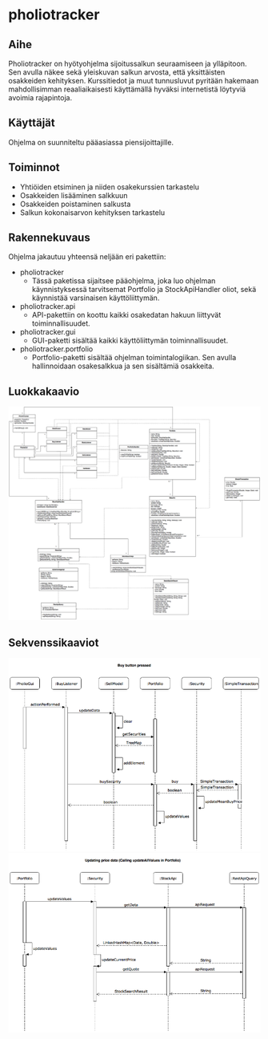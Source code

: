 # pholiotracker

## Aihe
Pholiotracker on hyötyohjelma sijoitussalkun seuraamiseen ja ylläpitoon. Sen
avulla näkee sekä yleiskuvan salkun arvosta, että yksittäisten osakkeiden
kehityksen. Kurssitiedot ja muut tunnusluvut pyritään hakemaan mahdollisimman
reaaliaikaisesti käyttämällä hyväksi internetistä löytyviä avoimia rajapintoja.

## Käyttäjät
Ohjelma on suunniteltu pääasiassa piensijoittajille.

## Toiminnot
* Yhtiöiden etsiminen ja niiden osakekurssien tarkastelu
* Osakkeiden lisääminen salkkuun
* Osakkeiden poistaminen salkusta
* Salkun kokonaisarvon kehityksen tarkastelu

## Rakennekuvaus
Ohjelma jakautuu yhteensä neljään eri pakettiin:
* pholiotracker
  * Tässä paketissa sijaitsee pääohjelma, joka luo ohjelman käynnistyksessä
    tarvitsemat Portfolio ja StockApiHandler oliot, sekä käynnistää
    varsinaisen käyttöliittymän.
* pholiotracker.api
  * API-pakettiin on koottu kaikki osakedatan hakuun liittyvät
    toiminnallisuudet.
* pholiotracker.gui
  * GUI-paketti sisältää kaikki käyttöliittymän toiminnallisuudet.
* pholiotracker.portfolio
  * Portfolio-paketti sisältää ohjelman toimintalogiikan. Sen avulla
    hallinnoidaan osakesalkkua ja sen sisältämiä osakkeita.

## Luokkakaavio
![pholiotracker luokkakaavio](luokkakaavio/pholiotracker_class_diagram.png)

## Sekvenssikaaviot
![pholiotracker sekvenssikaavio 1](luokkakaavio/pholiotracker_sequence_diagram_1.png)
![pholiotracker sekvenssikaavio 2](luokkakaavio/pholiotracker_sequence_diagram_2.png)

